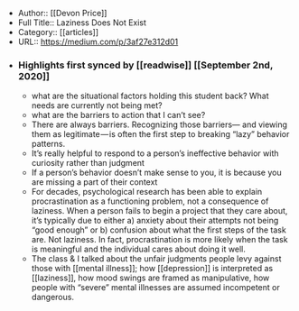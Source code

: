 - Author:: [[Devon Price]]
- Full Title:: Laziness Does Not Exist
- Category:: [[articles]]
- URL:: https://medium.com/p/3af27e312d01
- ### Highlights first synced by [[readwise]] [[September 2nd, 2020]]
    - what are the situational factors holding this student back? What needs are currently not being met? 
    - what are the barriers to action that I can’t see? 
    - There are always barriers. Recognizing those barriers— and viewing them as legitimate — is often the first step to breaking “lazy” behavior patterns. 
    - It’s really helpful to respond to a person’s ineffective behavior with curiosity rather than judgment 
    - If a person’s behavior doesn’t make sense to you, it is because you are missing a part of their context 
    - For decades, psychological research has been able to explain procrastination as a functioning problem, not a consequence of laziness. When a person fails to begin a project that they care about, it’s typically due to either a) anxiety about their attempts not being “good enough” or b) confusion about what the first steps of the task are. Not laziness. In fact, procrastination is more likely when the task is meaningful and the individual cares about doing it well. 
    - The class & I talked about the unfair judgments people levy against those with [[mental illness]]; how [[depression]] is interpreted as [[laziness]], how mood swings are framed as manipulative, how people with “severe” mental illnesses are assumed incompetent or dangerous. 
